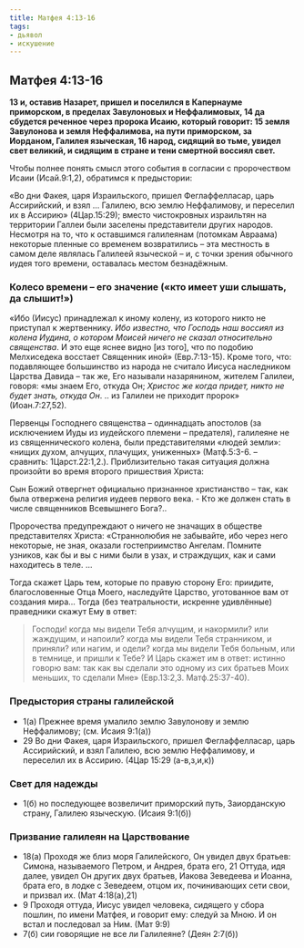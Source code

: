 ```yaml
---
title: Матфея 4:13-16
tags: 
- дьявол
- искушение
---
```


## Матфея 4:13-16

**13 и, оставив Назарет, пришел и поселился в Капернауме приморском, в пределах Завулоновых и Неффалимовых, 14 да сбудется реченное через пророка Исаию, который говорит: 15 земля Завулонова и земля Неффалимова, на пути приморском, за Иорданом, Галилея языческая, 16 народ, сидящий во тьме, увидел свет великий, и сидящим в стране и тени смертной воссиял свет.**

Чтобы полнее понять смысл этого события в согласии с пророчеством Исаии (Исай.9:1,2), обратимся к предыстории:

«Во дни Факея, царя Израильского, пришел Феглаффелласар, царь Ассирийский, и взял …  Галилею, всю землю Неффалимову, и переселил их в Ассирию» (4Цар.15:29); вместо чистокровных израильтян на территории Галлеи были заселены представители других народов. Несмотря на то, что к оставшимся галилеянам (потомкам Авраама) некоторые пленные со временем возвратились – эта местность в самом деле являлась Галилеей языческой – и, с точки зрения обычного иудея того времени, оставалась местом безнадёжным. 

### Колесо времени – его значение («кто имеет уши слышать, да слышит!»)

«Ибо (Иисус) принадлежал к иному колену, из которого никто не приступал к жертвеннику. *Ибо известно, что Господь наш воссиял из колена Иудина, о котором Моисей ничего не сказал относительно священства*.  И это еще яснее видно [из того], что по подобию Мелхиседека восстает Священник иной» (Евр.7:13-15).  Кроме того, что: подавляющее большинство  из народа не считало Иисуса наследником Царства Давида – так же, Его называли назарянином, жителем Галилеи, говоря: «мы знаем Его, откуда Он; *Христос же когда придет, никто не будет знать, откуда Он*. .. из Галилеи не приходит пророк» (Иоан.7:27,52).  

Первенцы Господнего священства – одиннадцать апостолов (за исключением Иуды из иудейского племени – предателя), галилеяне не из священнического колена, были представителями «людей земли»: «нищих духом, алчущих, плачущих, униженных» (Матф.5:3-6. – сравнить: 1Царст.22:1,2.).  Приблизительно такая ситуация должна произойти во время второго пришествия Христа: 

Сын Божий отвергнет официально признанное христианство – так, как была отвержена религия иудеев первого века. - Кто же должен стать в числе священников Всевышнего Бога?.. 

Пророчества предупреждают о ничего не значащих в обществе представителях Христа: «Страннолюбия не забывайте, ибо через него некоторые, не зная, оказали гостеприимство Ангелам. Помните узников, как бы и вы с ними были в узах, и страждущих, как и сами находитесь в теле. … 

Тогда скажет Царь тем, которые по правую сторону Его: приидите, благословенные Отца Моего, наследуйте Царство, уготованное вам от создания мира…  Тогда (без театральности, искренне удивлённые) праведники скажут Ему в ответ: 

>Господи! когда мы видели Тебя алчущим, и накормили? или жаждущим, и напоили?  когда мы видели Тебя странником, и приняли? или нагим, и одели?  когда мы видели Тебя больным, или в темнице, и пришли к Тебе?  И Царь скажет им в ответ: истинно говорю вам: так как вы сделали это одному из сих братьев Моих меньших, то сделали Мне» (Евр.13:2,3. Матф.25:37-40). 

### Предыстория страны галилейской

- 1(а) Прежнее время умалило землю Завулонову и землю Неффалимову; (см. Исаия 9:1(а))
- 29 Во дни Факея, царя Израильского, пришел Феглаффелласар, царь Ассирийский, и взял Галилею, всю землю Неффалимову, и переселил их в Ассирию. (4Цар 15:29 (а-в,з,и,к))

### Свет для надежды

- 1(б) но последующее возвеличит приморский путь, Заиорданскую страну, Галилею языческую. (Исаия 9:1(б))

### Призвание галилеян на Царствование

- 18(а) Проходя же близ моря Галилейского, Он увидел двух братьев: Симона, называемого Петром, и Андрея, брата его, 21 Оттуда, идя далее, увидел Он других двух братьев, Иакова Зеведеева и Иоанна, брата его, в лодке с Зеведеем, отцом их, починивающих сети свои, и призвал их. (Мат 4:18(а),21)
- 9 Проходя оттуда, Иисус увидел человека, сидящего у сбора пошлин, по имени Матфея, и говорит ему: следуй за Мною. И он встал и последовал за Ним. (Мат 9:9)
- 7(б) сии говорящие не все ли Галилеяне? (Деян 2:7(б))
